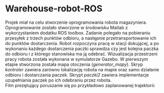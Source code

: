 # Warehouse-robot-ROS
Projek miał na celu stworzenie oprogramowania robota magazyniera. Oprogramowanie zostało stworzone w środowisku Matlab z wykorzystaniem dodatku ROS toolbox. Zadanie polegało na pobieraniu przesyłek z trzech punktów odbioru, a następnie przetransportowanie ich do punktów dostarczenia. Robot rozpoczyna pracę w stacji dokującej, a po wykonaniu każdego dostarczenia paczki sprawdza czy jest kolejna paczka do odbioru i z którego stanowiska ma ją odebrać. 
Wizualizacja przestrzeni pracy robota została wykonana w symulatorze Gazebo. W pierwszym etapie stworzona została mapa otoczenia (_generator_mapy_). Skryp _kontroler_ zawiera zarówno lokalizację robota na mapie oraz samo działanie odbioru i dostarczania paczek. Skrypt _paczki2_  zawiera implementacje uzupełniania paczek po ich odebraniu przez robota.\
Film prezętujący poruszanie się po przykładowo zaplanowanej trajektorii: 



